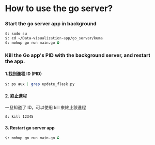 
# How to use the go server?   

### Start the go server app in background  
```bash        
$: sudo su  
$: cd ~/Data-visualization-app/go_server/kuma  
$: nohup go run main.go &  
```   

### Kill the Go app's PID with the background server, and restart the app.     
#### 1.找到進程 ID (PID)  
```bash     
$: ps aux | grep update_flask.py  
```  

####  2. 終止進程  
一旦知道了 ID，可以使用 kill 來終止該進程  
```bash   
$: kill 12345  
```   

#### 3. Restart go server app  
```bash   
$: nohup go run main.go &  
```     
